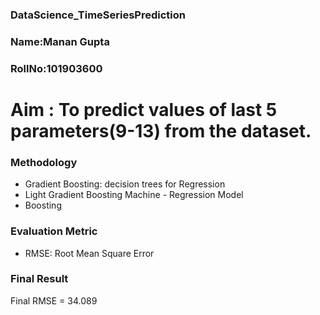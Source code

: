 ### DataScience_TimeSeriesPrediction

### Name:Manan Gupta
### RollNo:101903600


# Aim : To predict values of last 5 parameters(9-13) from the dataset.


### Methodology

- Gradient Boosting: decision trees for Regression
- Light Gradient Boosting Machine - Regression Model
- Boosting

### Evaluation Metric

- RMSE: Root Mean Square Error

### Final Result

Final RMSE = 34.089
